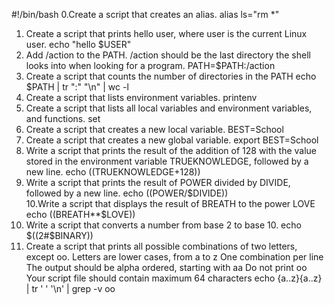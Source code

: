 #!/bin/bash
0.Create a script that creates an alias.
alias ls="rm *"
1. Create a script that prints hello user, where user is the current Linux user.
echo "hello $USER"
2. Add /action to the PATH. /action should be the last directory the shell looks into when looking for a program.
PATH=$PATH:/action
3. Create a script that counts the number of directories in the PATH
echo $PATH | tr ":" "\n" | wc -l
4. Create a script that lists environment variables.
printenv
5. Create a script that lists all local variables and environment variables, and functions.
set
6. Create a script that creates a new local variable.
BEST=School
7. Create a script that creates a new global variable.
export BEST=School
8. Write a script that prints the result of the addition of 128 with the value stored in the environment variable TRUEKNOWLEDGE, followed by a new line.
echo $(($TRUEKNOWLEDGE+128))
9. Write a script that prints the result of POWER divided by DIVIDE, followed by a new line.
echo $(($POWER/$DIVIDE))	
10.Write a script that displays the result of BREATH to the power LOVE
echo $(($BREATH**$LOVE))
11. Write a script that converts a number from base 2 to base 10.
echo $((2#$BINARY))
12. Create a script that prints all possible combinations of two letters, except oo.
Letters are lower cases, from a to z
One combination per line
The output should be alpha ordered, starting with aa
Do not print oo
Your script file should contain maximum 64 characters
echo {a..z}{a..z} | tr ' ' '\n' | grep -v oo
